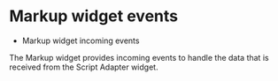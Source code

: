 # Markup widget events

- Markup widget incoming events

The Markup widget provides incoming events to handle the data that is received from the Script Adapter widget.